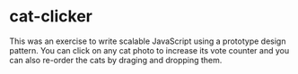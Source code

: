 # cat-clicker

This was an exercise to write scalable JavaScript using a prototype design pattern. 
You can click on any cat photo to increase its vote counter and you can also re-order the cats by draging and dropping them.